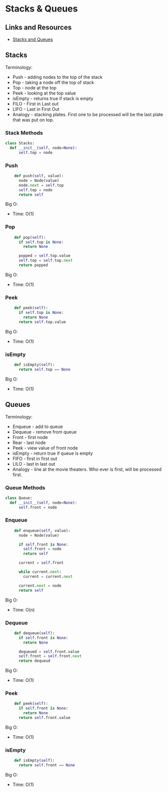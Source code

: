# Stacks & Queues

## Links and Resources

- [Stacks and Queues](https://codefellows.github.io/common_curriculum/data_structures_and_algorithms/Code_401/class-10/resources/stacks_and_queues.html)

## Stacks

Terminology:

- Push - adding nodes to the top of the stack
- Pop - taking a node off the top of stack
- Top - node at the top
- Peek - looking at the top value
- isEmpty - returns true if stack is empty
- FILO - First in Last out
- LIFO - Last in First Out
- Analogy - stacking plates. First one to be processed will be the last plate that was put on top.

### Stack Methods

```python
class Stacks:
  def __init__(self, node=None):
      self.top = node
```

### Push

```python
    def push(self, value):
      node = Node(value)
      node.next = self.top
      self.top = node
      return self
```

Big O:

- Time: O(1)

### Pop

```python
    def pop(self):
      if self.top is None:
        return None

      popped = self.top.value
      self.top = self.top.next
      return popped
```

Big O:

- Time: O(1)

### Peek

```python
    def peek(self):
      if self.top is None:
        return None
      return self.top.value
```

Big O:

- Time: O(1)

### isEmpty

```python
    def isEmpty(self):
      return self.top == None
```

Big O:

- Time: O(1)

## Queues

Terminology:

- Enqueue - add to queue
- Dequeue - remove from queue
- Front - first node
- Rear - last node
- Peek - view value of front node
- isEmpty - return true if queue is empty
- FIFO - first in first out
- LILO - last in last out
- Analogy - line at the movie theaters. Who ever is first, will be processed first.

### Queue Methods

```python
class Queue:
  def __init__(self, node=None):
      self.front = node
```

### Enqueue

```python
    def enqueue(self, value):
      node = Node(value)

      if self.front is None:
        self.front = node
        return self

      current = self.front

      while current.next:
        current = current.next

      current.next = node
      return self
```

Big O:

- Time: O(n)

### Dequeue

```python
    def dequeue(self):
      if self.front is None:
        return None

      dequeued = self.front.value
      self.front = self.front.next
      return dequeud
```

Big O:

- Time: O(1)

### Peek

```python
    def peek(self):
      if self.front is None:
        return None
      return self.front.value
```

Big O:

- Time: O(1)

### isEmpty

```python
    def isEmpty(self):
      return self.front == None
```

Big O:

- Time: O(1)
